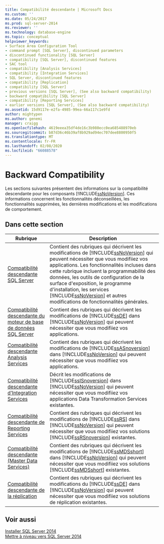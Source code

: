 ```yaml
---
title: Compatibilité descendante | Microsoft Docs
ms.custom: ''
ms.date: 05/24/2017
ms.prod: sql-server-2014
ms.reviewer: ''
ms.technology: database-engine
ms.topic: conceptual
helpviewer_keywords:
- Surface Area Configuration Tool
- command prompt [SQL Server], discontinued parameters
- discontinued functionality [SQL Server]
- compatibility [SQL Server], discontinued features
- SAC tool
- compatibility [Analysis Services]
- compatibility [Integration Services]
- SQL Server, discontinued features
- compatibility [Replication]
- compatibility [SQL Server]
- previous versions [SQL Server], (See also backward compatibility)
- backward compatibility [SQL Server]
- compatibility [Reporting Services]
- earlier versions [SQL Server], (See also backward compatibility)
ms.assetid: 15d9117e-e2fa-4985-99ea-66a117c1e9fd
author: mightypen
ms.author: genemi
manager: craigg
ms.openlocfilehash: 4619eeea35df4de16c3b980ecc0ea685488970eb
ms.sourcegitcommit: b87d36c46b39af8b929ad94ec707dee8800950f5
ms.translationtype: MT
ms.contentlocale: fr-FR
ms.lasthandoff: 02/08/2020
ms.locfileid: "66088578"
---
```

# <a name="backward-compatibility"></a>Backward Compatibility
  Les sections suivantes présentent des informations sur la compatibilité descendante pour les composants [!INCLUDE[ssNoVersion](../includes/ssnoversion-md.md)]. Ces informations concernent les fonctionnalités déconseillées, les fonctionnalités supprimées, les dernières modifications et les modifications de comportement.  
  
## <a name="in-this-section"></a>Dans cette section  
  
|Rubrique|Description|  
|-----------|-----------------|  
|[Compatibilité descendante SQL Server](../../2014/getting-started/sql-server-backward-compatibility.md)|Contient des rubriques qui décrivent les modifications de [!INCLUDE[ssNoVersion](../includes/ssnoversion-md.md)] qui peuvent nécessiter que vous modifiiez vos applications. Les fonctionnalités incluses dans cette rubrique incluent la programmabilité des données, les outils de configuration de la surface d'exposition, le programme d'installation, les services [!INCLUDE[ssNoVersion](../includes/ssnoversion-md.md)] et autres modifications de fonctionnalités générales.|  
|[Compatibilité descendante du moteur de base de données SQL Server](../database-engine/sql-server-database-engine-backward-compatibility.md)|Contient des rubriques qui décrivent les modifications de [!INCLUDE[ssDE](../includes/ssde-md.md)] dans [!INCLUDE[ssNoVersion](../includes/ssnoversion-md.md)] qui peuvent nécessiter que vous modifiiez vos applications.|  
|[Compatibilité descendante Analysis Services](../../2014/analysis-services/analysis-services-backward-compatibility.md)|Contient des rubriques qui décrivent les modifications de [!INCLUDE[ssASnoversion](../includes/ssasnoversion-md.md)] dans [!INCLUDE[ssNoVersion](../includes/ssnoversion-md.md)] qui peuvent nécessiter que vous modifiiez vos applications.|  
|[Compatibilité descendante d'Integration Services](../integration-services/integration-services-backward-compatibility.md)|Décrit les modifications de [!INCLUDE[ssISnoversion](../includes/ssisnoversion-md.md)] dans [!INCLUDE[ssNoVersion](../includes/ssnoversion-md.md)] qui peuvent nécessiter que vous modifiiez vos applications Data Transformation Services existantes.|  
|[Compatibilité descendante de Reporting Services](../reporting-services/reporting-services-backward-compatibility.md)|Contient des rubriques qui décrivent les modifications de [!INCLUDE[ssRS](../includes/ssrs.md)] dans [!INCLUDE[ssNoVersion](../includes/ssnoversion-md.md)] qui peuvent nécessiter que vous modifiiez vos solutions [!INCLUDE[ssRSnoversion](../includes/ssrsnoversion-md.md)] existantes.|  
|[Compatibilité descendante &#40;Master Data Services&#41;](../master-data-services/backward-compatibility-master-data-services.md)|Contient des rubriques qui décrivent les modifications de [!INCLUDE[ssMDSshort](../includes/ssmdsshort-md.md)] dans [!INCLUDE[ssNoVersion](../includes/ssnoversion-md.md)] qui peuvent nécessiter que vous modifiiez vos solutions [!INCLUDE[ssMDSshort](../includes/ssmdsshort-md.md)] existantes.|  
|[Compatibilité descendante de la réplication](../../2014/relational-databases/replication/replication-backward-compatibility.md)|Contient des rubriques qui décrivent les modifications du [!INCLUDE[ssDE](../includes/ssde-md.md)] dans [!INCLUDE[ssNoVersion](../includes/ssnoversion-md.md)] qui peuvent nécessiter que vous modifiiez vos solutions de réplication existantes.|  
  
## <a name="see-also"></a>Voir aussi  
 [Installer SQL Server 2014](../database-engine/install-windows/install-sql-server.md)   
 [Mettre à niveau vers SQL Server 2014](../database-engine/install-windows/upgrade-sql-server.md)  
  
  
